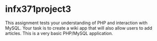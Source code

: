 # infx371project3
This assignment tests your understanding of PHP and interaction with MySQL.
Your task is to create a wiki app that will also allow users to add articles. 
This is a very basic PHP/MySQL application. 
